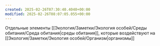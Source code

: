 ```yaml
---
created: 2025-02-26T07:30:40.4040+00:00
modified: 2025-02-26T08:07:05.055+00:00
---
```

Отдельные элементы [[Экология/Заметки/Экология особей/Среды обитания/Среда обитания|среды обитания]], которые воздействуют на [[Экология/Заметки/Экология особей/Организм|организмы]]
